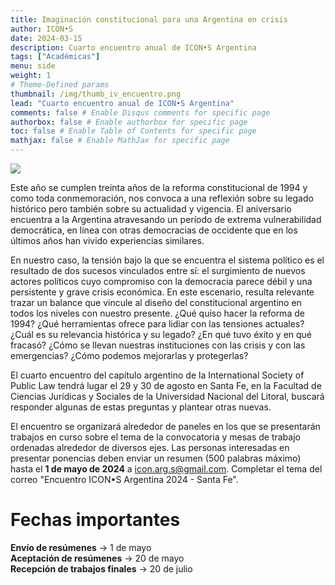 ```yaml
---
title: Imaginación constitucional para una Argentina en crisis 
author: ICON•S
date: 2024-03-15
description: Cuarto encuentro anual de ICON•S Argentina
tags: ["Académicas"]
menu: side 
weight: 1
# Theme-Defined params
thumbnail: /img/thumb_iv_encuentro.png
lead: "Cuarto encuentro anual de ICON•S Argentina"   
comments: false # Enable Disqus comments for specific page
authorbox: false # Enable authorbox for specific page
toc: false # Enable Table of Contents for specific page
mathjax: false # Enable MathJax for specific page
---
```


![](/img/flyer_cuarto_encuentro_titulo.png)

Este año se cumplen treinta años de la reforma constitucional de 1994 y como toda conmemoración, nos convoca a una reflexión sobre su legado histórico pero también sobre su actualidad y vigencia. El aniversario encuentra a la Argentina atravesando un período de extrema vulnerabilidad democrática, en línea con otras democracias de occidente que en los últimos años han vivido experiencias similares.

En nuestro caso, la tensión bajo la que se encuentra el sistema político es el resultado de dos sucesos vinculados entre sí: el surgimiento de nuevos actores políticos cuyo compromiso con la democracia parece débil y una persistente y grave crisis económica. En este escenario, resulta relevante trazar un balance que vincule al diseño  del constitucional argentino en todos los niveles con nuestro presente. ¿Qué quiso hacer la reforma de 1994? ¿Qué herramientas ofrece para lidiar con las tensiones actuales? ¿Cuál es su relevancia histórica y su legado? ¿En qué tuvo éxito y en qué fracasó? ¿Cómo se llevan nuestras instituciones con las crisis y con las emergencias? ¿Cómo podemos mejorarlas y protegerlas? 

El cuarto encuentro del capítulo argentino de la International Society of Public Law tendrá lugar el 29 y 30 de agosto en Santa Fe, en la Facultad de Ciencias Jurídicas y Sociales de la Universidad Nacional del Litoral,  buscará responder algunas de estas preguntas y plantear otras nuevas.

El encuentro se organizará alrededor de paneles en los que se presentarán trabajos en curso sobre el tema de la convocatoria y mesas de trabajo ordenadas alrededor de diversos ejes. Las personas interesadas en presentar ponencias deben enviar un resumen (500 palabras máximo) hasta el **1 de mayo de 2024** a icon.arg.s@gmail.com. Completar el tema del correo "Encuentro ICON•S Argentina 2024 - Santa Fe". 

# Fechas importantes

**Envío de resúmenes** → 1 de mayo  
**Aceptación de resúmenes** → 20 de mayo  
**Recepción de trabajos finales** → 20 de julio  


